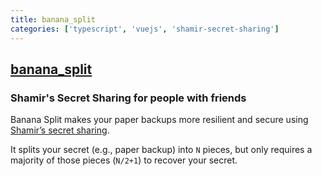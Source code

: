 ```yaml
---
title: banana_split
categories: ['typescript', 'vuejs', 'shamir-secret-sharing']
---
```

## [banana_split](https://github.com/paritytech/banana_split)

### Shamir's Secret Sharing for people with friends


Banana Split makes your paper backups more resilient and secure using [Shamir’s secret sharing](https://en.wikipedia.org/wiki/Shamir%27s_Secret_Sharing).

It splits your secret (e.g., paper backup) into `N` pieces, but only requires a majority of those pieces (`N/2+1`) to recover your secret.
